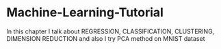 # Machine-Learning-Tutorial
In this chapter I talk about REGRESSION, CLASSIFICATION, CLUSTERING, DIMENSION REDUCTION and also I try PCA method on MNIST dataset
